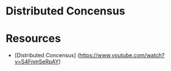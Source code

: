 # Distributed Concensus



# Resources
- [Distributed Concensus] (https://www.youtube.com/watch?v=S4FnmSeRpAY)